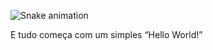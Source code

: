   ![Snake animation](https://github.com/devemdobro/devemdobro/blob/output/github-contribution-grid-snake.svg)


E tudo começa com um simples “Hello World!”
